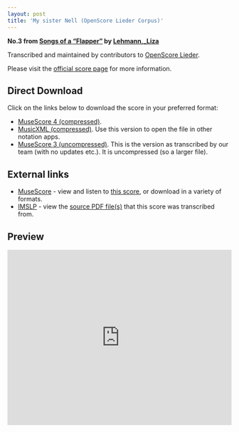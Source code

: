 ```yaml
---
layout: post
title: 'My sister Nell (OpenScore Lieder Corpus)'
---
```


__No.3 from [Songs of a “Flapper”](https://fourscoreandmore.org/openscore/lieder/Lehmann,_Liza/Songs_of_a_%E2%80%9CFlapper%E2%80%9D/) by [Lehmann,_Liza](https://fourscoreandmore.org/openscore/lieder/Lehmann,_Liza)__

Transcribed and maintained by contributors to [OpenScore Lieder].

Please visit the [official score page] for more information.

[official score page]: https://musescore.com/openscore-lieder-corpus/scores/6753345
[OpenScore Lieder]: https://musescore.com/openscore-lieder-corpus

## Direct Download

Click on the links below to download the score in your preferred format:
- [MuseScore 4 (compressed)](https://fourscoreandmore.org/openscore/lieder/Lehmann,_Liza/Songs_of_a_%E2%80%9CFlapper%E2%80%9D/3_My_sister_Nell.mscz).
- [MusicXML (compressed)](https://fourscoreandmore.org/openscore/lieder/Lehmann,_Liza/Songs_of_a_%E2%80%9CFlapper%E2%80%9D/3_My_sister_Nell.mxl). Use this version to open the file in other notation apps.
- [MuseScore 3 (uncompressed)](https://raw.githubusercontent.com/OpenScore/Lieder/refs/heads/main/scores/Lehmann,_Liza/Songs_of_a_%E2%80%9CFlapper%E2%80%9D/3_My_sister_Nell/lc6753345.mscx). This is the version as transcribed by our team (with no updates etc.). It is uncompressed (so a larger file).

## External links

- [MuseScore] - view and listen to [this score][MuseScore], or download in a variety of formats.
- [IMSLP] - view the [source PDF file(s)][IMSLP] that this score was transcribed from.

[MuseScore]: https://musescore.com/score/6753345
[IMSLP]: https://imslp.org/wiki/Special:ReverseLookup/627144

## Preview

<iframe width="100%" height="394" src="https://musescore.com/openscore-lieder-corpus/scores/6753345/embed" frameborder="0" allowfullscreen allow="autoplay; fullscreen"></iframe>
